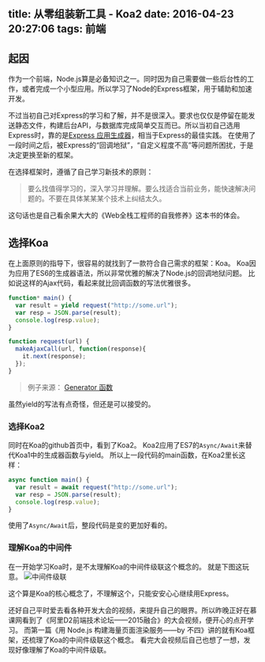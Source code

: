 title: 从零组装新工具 - Koa2
date: 2016-04-23 20:27:06
tags: 前端
---
## 起因
作为一个前端，Node.js算是必备知识之一。同时因为自己需要做一些后台性的工作，或者完成一个小型应用。所以学习了Node的Express框架，用于辅助和加速开发。

不过当初自己对Express的学习和了解，并不是很深入。要求也仅仅是停留在能发送静态文件，构建后台API，与数据库完成简单交互而已。所以当初自己选用Express时，靠的是[Express 应用生成器](http://www.expressjs.com.cn/starter/generator.html)，相当于Express的最佳实践。
在使用了一段时间之后，被Express的“回调地狱”，“自定义程度不高”等问题所困扰，于是决定更换至新的框架。

在选择框架时，遵循了自己学习新技术的原则：
> 要么找值得学习的，深入学习并理解。要么找适合当前业务，能快速解决问题的。不要在具体某某某个技术上纠结太久。

这句话也是自己看余果大大的《Web全栈工程师的自我修养》这本书的体会。

## 选择Koa
在上面原则的指导下，很容易的就找到了一款符合自己需求的框架：Koa。
Koa因为应用了ES6的生成器语法，所以非常优雅的解决了Node.js的回调地狱问题。
比如说这样的Ajax代码，看起来就比回调函数的写法优雅很多。
```javascript
function* main() {
  var result = yield request("http://some.url");
  var resp = JSON.parse(result);
  console.log(resp.value);
}

function request(url) {
  makeAjaxCall(url, function(response){
    it.next(response);
  });
}
```
> 例子来源： [Generator 函数](http://es6.ruanyifeng.com/#docs/generator#yield-语句)

虽然yield的写法有点奇怪，但还是可以接受的。
### 选择Koa2
同时在Koa的github首页中，看到了Koa2。
Koa2应用了ES7的`Async/Await`来替代Koa1中的生成器函数与yield。
所以上一段代码的main函数，在Koa2里长这样：

```javascript
async function main() {
  var result = await request("http://some.url");
  var resp = JSON.parse(result);
  console.log(resp.value);
}
```
使用了`Async/Await`后，整段代码是变的更加好看的。

### 理解Koa的中间件
在一开始学习Koa时，是不太理解Koa的中间件级联这个概念的。
就是下图这玩意。
![中间件级联](http://7xoxxe.com1.z0.glb.clouddn.com/koa.jpg)

这个算是Koa的核心概念了，不理解这个，只能安安心心继续用Express。

还好自己平时爱去看各种开发大会的视频，来提升自己的眼界。所以昨晚正好在慕课网看到了《阿里D2前端技术论坛——2015融合》的大会视频，便开心的点开学习。
而第一篇《用 Node.js 构建海量页面渲染服务——by 不四》讲的就有Koa框架，还梳理了Koa的中间件级联这个概念。
看完大会视频后自己也想了一想，发现好像理解了Koa的中间件级联。
